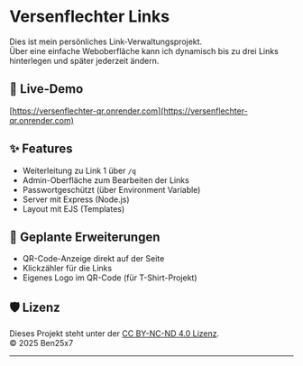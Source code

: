 # Versenflechter Links

Dies ist mein persönliches Link-Verwaltungsprojekt.  
Über eine einfache Weboberfläche kann ich dynamisch bis zu drei Links hinterlegen und später jederzeit ändern.

## 🔗 Live-Demo

[https://versenflechter-qr.onrender.com](https://versenflechter-qr.onrender.com)

## ✨ Features

- Weiterleitung zu Link 1 über `/q`
- Admin-Oberfläche zum Bearbeiten der Links
- Passwortgeschützt (über Environment Variable)
- Server mit Express (Node.js)
- Layout mit EJS (Templates)

## 🚧 Geplante Erweiterungen

- QR-Code-Anzeige direkt auf der Seite
- Klickzähler für die Links
- Eigenes Logo im QR-Code (für T-Shirt-Projekt)

## 🛡️ Lizenz

Dieses Projekt steht unter der [CC BY-NC-ND 4.0 Lizenz](https://creativecommons.org/licenses/by-nc-nd/4.0/).  
© 2025 Ben25x7

---

